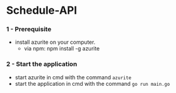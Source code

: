 # Schedule-API

### 1 - Prerequisite
- install azurite on your computer.
    - via npm: npm install -g azurite

### 2 - Start the application
- start azurite in cmd with the command `azurite`
- start the application in cmd with the command `go run main.go`
